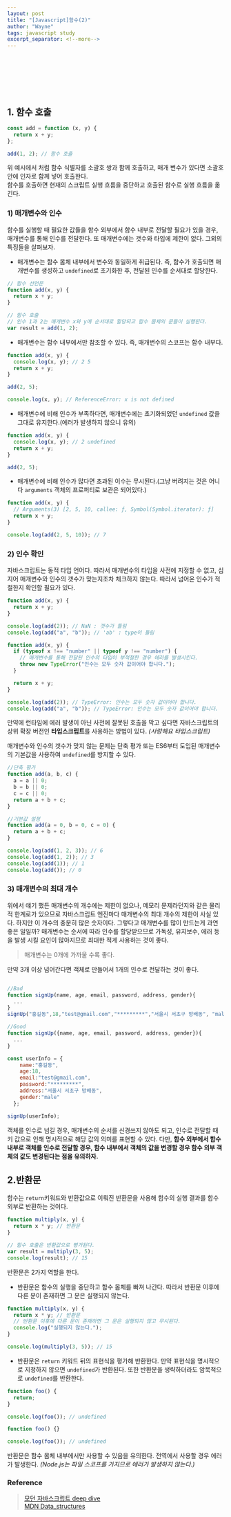 ```yaml
---
layout: post
title: "[Javascript]함수(2)"
author: "Wayne"
tags: javascript study
excerpt_separator: <!--more-->
---
```


<span style="color:rgba(0,0,0,0)">함수 호출과 값</span>

<!--more-->

<br/><br/><br/>

## 1. 함수 호출

```js
const add = function (x, y) {
  return x + y;
};

add(1, 2); // 함수 호출
```

위 예시에서 처럼 함수 식별자를 소괄호 쌍과 함께 호출하고, 매개 변수가 있다면 소괄호 안에 인자로 함께 넣어 호출한다.
<br/>
함수를 호출하면 현재의 스크립트 실행 흐름을 중단하고 호출된 함수로 실행 흐름을 옮긴다.

### 1) 매개변수와 인수

함수를 실행할 때 필요한 값들을 함수 외부에서 함수 내부로 전달할 필요가 있을 경우, 매개변수를 통해 인수를 전달한다. 또 매개변수에는 갯수와 타입에 제한이 없다. 그외의 특징들을 살펴보자.

- 매개변수는 함수 몸체 내부에서 변수와 동일하게 취급된다. 즉, 함수가 호출되면 매개변수를 생성하고 `undefined`로 초기화한 후, 전달된 인수를 순서대로 할당한다.

```js
// 함수 선언문
function add(x, y) {
  return x + y;
}

// 함수 호출
// 인수 1과 2는 매개변수 x와 y에 순서대로 할당되고 함수 몸체의 문들이 실행된다.
var result = add(1, 2);
```

- 매개변수는 함수 내부에서만 참조할 수 있다. 즉, 매개변수의 스코프는 함수 내부다.

```js
function add(x, y) {
  console.log(x, y); // 2 5
  return x + y;
}

add(2, 5);

console.log(x, y); // ReferenceError: x is not defined
```

- 매개변수에 비해 인수가 부족하다면, 매개변수에는 초기화되었던 `undefined` 값을 그대로 유지한다.(에러가 발생하지 않으니 유의)

```js
function add(x, y) {
  console.log(x, y); // 2 undefined
  return x + y;
}

add(2, 5);
```

- 매개변수에 비해 인수가 많다면 초과된 이수는 무시된다.(그냥 버려지는 것은 어니다 `arguments` 객체의 프로퍼티로 보관은 되어있다.)

```js
function add(x, y) {
  // Arguments(3) [2, 5, 10, callee: ƒ, Symbol(Symbol.iterator): ƒ]
  return x + y;
}

console.log(add(2, 5, 10)); // 7
```

### 2) 인수 확인

자바스크립트는 동적 타입 언어다. 따라서 매개변수의 타입을 사전에 지정할 수 없고, 심지어 매개변수와 인수의 갯수가 맞는지조차 체크하지 않는다. 따라서 넘어온 인수가 적절한지 확인할 필요가 있다.

```js
function add(x, y) {
  return x + y;
}

console.log(add(2)); // NaN : 갯수가 틀림
console.log(add("a", "b")); // 'ab' : type이 틀림
```

```js
function add(x, y) {
  if (typeof x !== "number" || typeof y !== "number") {
    // 매개변수를 통해 전달된 인수의 타입이 부적절한 경우 에러를 발생시킨다.
    throw new TypeError("인수는 모두 숫자 값이어야 합니다.");
  }

  return x + y;
}

console.log(add(2)); // TypeError: 인수는 모두 숫자 값이어야 합니다.
console.log(add("a", "b")); // TypeError: 인수는 모두 숫자 값이어야 합니다.
```

만약에 런타임에 에러 발생이 아닌 사전에 잘못된 호출을 막고 싶다면 자바스크립트의 상위 확장 버전인 **타입스크립트**를 사용하는 방법이 있다. _(사랑해요 타입스크립트)_

매개변수와 인수의 갯수가 맞지 않는 문제는 단축 평가 또는 ES6부터 도입된 매개변수의 기본값을 사용하여 `undefined`를 방지할 수 있다.

```js
//단축 평가
function add(a, b, c) {
  a = a || 0;
  b = b || 0;
  c = c || 0;
  return a + b + c;
}

//기본값 설정
function add(a = 0, b = 0, c = 0) {
  return a + b + c;
}

console.log(add(1, 2, 3)); // 6
console.log(add(1, 2)); // 3
console.log(add(1)); // 1
console.log(add()); // 0
```

### 3) 매개변수의 최대 개수

위에서 얘기 했든 매개변수의 개수에는 제한이 없으나, 메모리 문제라던지와 같은 물리적 한계로가 있으므로 자바스크립트 엔진마다 매개변수의 최대 개수의 제한이 사실 있다. 하지만 이 개수의 충분히 많은 숫자이다. 그렇다고 매개변수를 많이 만드는게 과연 좋은 일일까? 매개변수는 순서에 따라 인수를 할당받으므로 가독성, 유지보수, 에러 등을 발생 시킬 요인이 많아지므로 최대한 적게 사용하는 것이 좋다.

> 매개변수는 0개에 가까울 수록 좋다.

만약 3개 이상 넘어간다면 객체로 만들어서 1개의 인수로 전달하는 것이 좋다.

```js

//Bad
function signUp(name, age, email, password, address, gender){
  ...
}
signUp("홍길동",18,"test@gmail.com","*********","서울시 서초구 방배동", "male");

```

```js
//Good
function signUp({name, age, email, password, address, gender}){
  ...
}

const userInfo = {
    name:"홍길동",
    age:18,
    email:"test@gmail.com",
    password:"*********",
    address:"서울시 서초구 방배동",
    gender:"male"
  };

signUp(userInfo);
```

객체를 인수로 넘길 경우, 매개변수의 순서를 신경쓰지 않아도 되고, 인수로 전달할 때 키 값으로 인해 명시적으로 해당 값의 의미를 표현할 수 있다. 다만, **<span class="bg_highlight">함수 외부에서 함수 내부로 객체를 인수로 전달할 경우, 함수 내부에서 객체의 값을 변경할 경우 함수 외부 객체의 값도 변경된다는 점을 유의하자.</span>**

## 2.반환문

함수는 `return`키워드와 반환값으로 이뤄진 반환문을 사용해 함수의 실행 결과를 함수 외부로 반환하는 것이다.

```js
function multiply(x, y) {
  return x * y; // 반환문
}

// 함수 호출은 반환값으로 평가된다.
var result = multiply(3, 5);
console.log(result); // 15
```

반환문은 2가지 역할을 한다.

- 반환문은 함수의 실행을 중단하고 함수 몸체를 빠져 나간다. 따라서 반환문 이후에 다른 문이 존재하면 그 문은 실행되지 않는다.

```js
function multiply(x, y) {
  return x * y; // 반환문
  // 반환문 이후에 다른 문이 존재하면 그 문은 실행되지 않고 무시된다.
  console.log("실행되지 않는다.");
}

console.log(multiply(3, 5)); // 15
```

- 반환문은 `return` 키워드 뒤의 표현식을 평가해 반환한다. 만약 표현식을 명시적으로 지정하지 않으면 `undefined`가 반환된다. 또한 반환문을 생략하더라도 암묵적으로 `undefined`를 반환한다.

```js
function foo() {
  return;
}

console.log(foo()); // undefined
```

```js
function foo() {}

console.log(foo()); // undefined
```

반환문은 함수 몸체 내부에서만 사용할 수 있음을 유의한다. 전역에서 사용할 경우 에러가 발생한다. _(Node.js는 파일 스코프를 가지므로 에러가 발생하지 않는다.)_

### Reference

> [모던 자바스크립트 deep dive](https://wikibook.co.kr/mjs/)<br/> [MDN Data_structures](https://developer.mozilla.org/ko/docs/Web/JavaScript/Data_structures)
